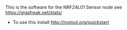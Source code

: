 This is the software for the NRF24L01 Sensor node see https://gigafreak.net/stats/

* To use this install http://inotool.org/quickstart

